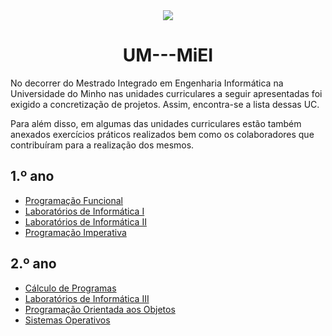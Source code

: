 <div align="center">
	<img src="http://www4.di.uminho.pt/~jmf/IMAGES/um_eeng.gif">
	<h1><strong>UM---MiEI</strong></h1>
</div>

No decorrer do Mestrado Integrado em Engenharia Informática na Universidade do Minho nas unidades curriculares a seguir apresentadas foi exigido a concretização de projetos. Assim, encontra-se a lista dessas UC.

Para além disso, em algumas das unidades curriculares estão também anexados exercícios práticos realizados bem como os colaboradores que contribuíram para a realização dos mesmos.

## 1.º ano
  * [Programação Funcional](1ºANO/PF)
  * [Laboratórios de Informática I](1ºANO/LI.I)
  * [Laboratórios de Informática II](1ºANO/LI.II)
  * [Programação Imperativa](1ºANO/PI)

## 2.º ano
  * [Cálculo de Programas](2ºANO/CP)
  * [Laboratórios de Informática III](2ºANO/LI.III)
  * [Programação Orientada aos Objetos](2ºANO/POO)
  * [Sistemas Operativos](2ºANO/SO)

